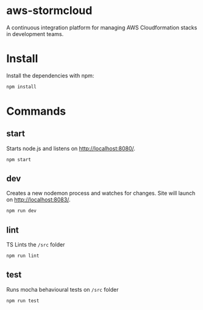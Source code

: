 # aws-stormcloud

A continuous integration platform for managing AWS Cloudformation stacks in development teams.

# Install

Install the dependencies with npm:
```bash
npm install
```

# Commands

## start

Starts node.js and listens on [http://localhost:8080/](http://localhost:8080/).

```bash
npm start
```

## dev

Creates a new nodemon process and watches for changes. Site will launch on [http://localhost:8083/](http://localhost:8083/).

```bash
npm run dev
```

## lint

TS Lints the `/src` folder

```bash
npm run lint
```

## test

Runs mocha behavioural tests on `/src` folder

```bash
npm run test
```
